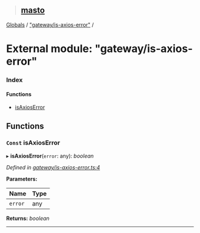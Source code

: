 > ## [masto](../README.md)

[Globals](../globals.md) / ["gateway/is-axios-error"](_gateway_is_axios_error_.md) /

# External module: "gateway/is-axios-error"

### Index

#### Functions

* [isAxiosError](_gateway_is_axios_error_.md#const-isaxioserror)

## Functions

### `Const` isAxiosError

▸ **isAxiosError**(`error`: any): *boolean*

*Defined in [gateway/is-axios-error.ts:4](https://github.com/neet/masto.js/blob/635a2aa/src/gateway/is-axios-error.ts#L4)*

**Parameters:**

Name | Type |
------ | ------ |
`error` | any |

**Returns:** *boolean*

___